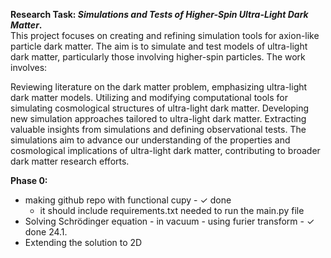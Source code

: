 **Research Task: *Simulations and Tests of Higher-Spin Ultra-Light Dark Matter*.** \
This project focuses on creating and refining simulation tools for axion-like particle dark matter. The aim is to simulate and test models of ultra-light dark matter, particularly those involving higher-spin particles. The work involves:

Reviewing literature on the dark matter problem, emphasizing ultra-light dark matter models.
Utilizing and modifying computational tools for simulating cosmological structures of ultra-light dark matter.
Developing new simulation approaches tailored to ultra-light dark matter.
Extracting valuable insights from simulations and defining observational tests.
The simulations aim to advance our understanding of the properties and cosmological implications of ultra-light dark matter, contributing to broader dark matter research efforts.


**Phase 0:**
- making github repo with functional cupy - ✓ done
  - it should include requirements.txt needed to run the main.py file
- Solving Schrödinger equation - in vacuum - using furier transform - ✓ done 24.1.
- Extending the solution to 2D
